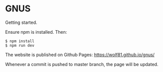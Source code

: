 # GNUS

Getting started.

Ensure npm is installed. Then:

```
$ npm install
$ npm run dev
```

The website is published on Github Pages: https://wolf81.github.io/gnus/

Whenever a commit is pushed to master branch, the page will be updated.
